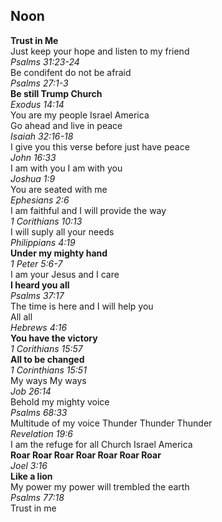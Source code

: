 ## Noon
**Trust in Me**  
Just keep your hope and listen to my friend  
_Psalms 31:23-24_  
Be condifent do not be afraid  
_Psalms 27:1-3_  
**Be still Trump Church**  
_Exodus 14:14_  
You are my people Israel America  
Go ahead and live in peace  
_Isaiah 32:16-18_  
I give you this verse before just have peace  
_John 16:33_  
I am with you I am with you  
_Joshua 1:9_  
You are seated with me  
_Ephesians 2:6_  
I am faithful and I will provide the way  
_1 Corithians 10:13_  
I will suply all your needs  
_Philippians 4:19_  
**Under my mighty hand**  
_1 Peter 5:6-7_  
I am your Jesus and I care  
**I heard you all**  
_Psalms 37:17_  
The time is here and I will help you  
All all  
_Hebrews 4:16_  
**You have the victory**  
_1 Corithians 15:57_  
**All to be changed**  
_1 Corinthians 15:51_  
My ways My ways  
_Job 26:14_  
Behold my mighty voice  
_Psalms 68:33_  
Multitude of my voice Thunder Thunder Thunder  
_Revelation 19:6_  
I am the refuge for all Church Israel America  
**Roar Roar Roar Roar Roar Roar Roar**  
_Joel 3:16_  
**Like a lion**  
My power my power will trembled the earth  
_Psalms 77:18_  
Trust in me  
